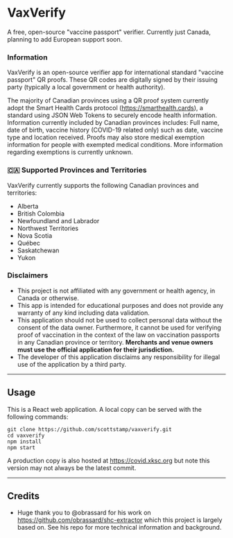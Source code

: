 # VaxVerify

A free, open-source "vaccine passport" verifier. Currently just Canada, planning to add European support soon.

### Information

VaxVerify is an open-source verifier app for international standard "vaccine passport" QR proofs.
These QR codes are digitally signed by their issuing party (typically a local government or health authority).

The majority of Canadian provinces using a QR proof system currently adopt the Smart Health Cards protocol (https://smarthealth.cards), a standard using JSON Web Tokens to securely encode health information.
Information currently included by Canadian provinces includes: Full name, date of birth, vaccine history (COVID-19 related only) such as date, vaccine type and location received. Proofs may also store medical exemption information for people with exempted medical conditions. More information regarding exemptions is currently unknown. 

### 🇨🇦 Supported Provinces and Territories

VaxVerify currently supports the following Canadian provinces and territories:

* Alberta
* British Colombia
* Newfoundland and Labrador
* Northwest Territories
* Nova Scotia
* Québec
* Saskatchewan
* Yukon

### Disclaimers

* This project is not affiliated with any government or health agency, in Canada or otherwise.
* This app is intended for educational purposes and does not provide any warranty of any kind including data validation.
* This application should not be used to collect personal data without the consent of the data owner. Furthermore, it cannot be used for verifying proof of vaccination in the context of the law on vaccination passports in any Canadian province or territory. **Merchants and venue owners must use the official application for their jurisdiction.**
* The developer of this application disclaims any responsibility for illegal use of the application by a third party.

---

## Usage

This is a React web application. A local copy can be served with the following commands:

```
git clone https://github.com/scottstamp/vaxverify.git
cd vaxverify
npm install
npm start
```

A production copy is also hosted at https://covid.xksc.org but note this version may not always be the latest commit.

---

## Credits

* Huge thank you to @obrassard for his work on https://github.com/obrassard/shc-extractor which this project is largely based on. See his repo for more technical information and background.
